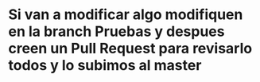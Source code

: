 # Si van a modificar algo modifiquen en la branch Pruebas y despues creen un Pull Request para revisarlo todos y lo subimos al master

